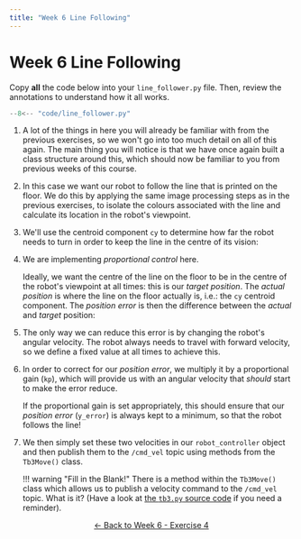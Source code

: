 ```yaml
---
title: "Week 6 Line Following"  
---
```


# Week 6 Line Following

Copy **all** the code below into your `line_follower.py` file.  Then, review the annotations to understand how it all works.

```py title="line_follower.py"
--8<-- "code/line_follower.py"
```

1. A lot of the things in here you will already be familiar with from the previous exercises, so we won't go into too much detail on all of this again.  The main thing you will notice is that we have once again built a class structure around this, which should now be familiar to you from previous weeks of this course.  

2. In this case we want our robot to follow the line that is printed on the floor. We do this by applying the same image processing steps as in the previous exercises, to isolate the colours associated with the line and calculate its location in the robot's viewpoint.

3. We'll use the centroid component `cy` to determine how far the robot needs to turn in order to keep the line in the centre of its vision:

4. We are implementing *proportional control* here.
    
    Ideally, we want the centre of the line on the floor to be in the centre of the robot's viewpoint at all times: this is our *target position*.  The *actual position* is where the line on the floor actually is, i.e.: the `cy` centroid component.  The *position error* is then the difference between the *actual* and *target* position:

5. The only way we can reduce this error is by changing the robot's angular velocity.  The robot always needs to travel with forward velocity, so we define a fixed value at all times to achieve this. 

6. In order to correct for our *position error*, we multiply it by a proportional gain (`kp`), which will provide us with an angular velocity that *should* start to make the error reduce.
    
    If the proportional gain is set appropriately, this should ensure that our *position error* (`y_error`) is always kept to a minimum, so that the robot follows the line!

7. We then simply set these two velocities in our `robot_controller` object and then publish them to the `/cmd_vel` topic using methods from the `Tb3Move()` class. 

    !!! warning "Fill in the Blank!"
        There is a method within the `Tb3Move()` class which allows us to publish a velocity command to the `/cmd_vel` topic. What is it? (Have a look at [the `tb3.py` source code](https://github.com/tom-howard/tuos_ros/blob/main/tuos_examples/src/tb3.py) if you need a reminder).

<p align="center">
  <a href="../../week6#ex4_ret">&#8592; Back to Week 6 - Exercise 4</a>
</p>
